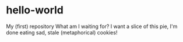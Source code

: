 # hello-world
My (first) repository 
What am I waiting for? I want a slice of this pie, I'm done eating sad, stale (metaphorical) cookies! 
